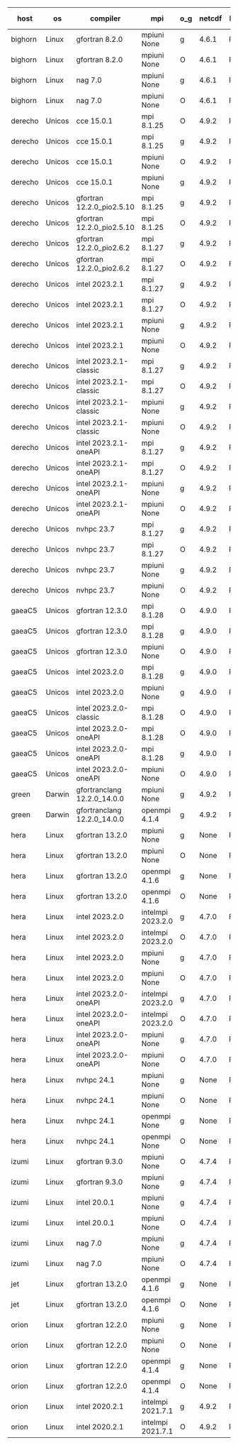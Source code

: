 

| host     | os       | compiler                              | mpi                      | o_g        | netcdf        | build       | u_pass          | u_fail          | s_pass            | s_fail            | e_pass             | e_fail             | nuopc_pass       | nuopc_fail       | artifacts link          |
|----------|----------|---------------------------------------|--------------------------|------------|---------------|-------------|-----------------|-----------------|-------------------|-------------------|--------------------|--------------------|------------------|------------------|-------------------------|
| bighorn | Linux | gfortran 8.2.0 | mpiuni None  | g | 4.6.1  | PASS | 12528 | 0 | 9 | 0 | 42 | 0 | None | None | <a href="https://github.com/esmf-org/esmf-test-artifacts/tree/c3a73ccd5f36f73776edcef1467ffde53fdd5a4e/develop/gfortran/8.2.0/g/mpiuni/None" target="_blank">c3a73cc</a> | 
| bighorn | Linux | gfortran 8.2.0 | mpiuni None  | O | 4.6.1  | PASS | 12528 | 0 | 9 | 0 | 42 | 0 | None | None | <a href="https://github.com/esmf-org/esmf-test-artifacts/tree/eed9c901277526684fd54156185aac671d43f0f6/develop/gfortran/8.2.0/O/mpiuni/None" target="_blank">eed9c90</a> | 
| bighorn | Linux | nag 7.0 | mpiuni None  | g | 4.6.1  | PASS | 12528 | 0 | 9 | 0 | 42 | 0 | None | None | <a href="https://github.com/esmf-org/esmf-test-artifacts/tree/18eb1ddf8934481e1b83944da8e4f8024ce96931/develop/nag/7.0/g/mpiuni/None" target="_blank">18eb1dd</a> | 
| bighorn | Linux | nag 7.0 | mpiuni None  | O | 4.6.1  | PASS | 12528 | 0 | 9 | 0 | 42 | 0 | None | None | <a href="https://github.com/esmf-org/esmf-test-artifacts/tree/cbdf791f3e9382c25aa6e30c7198d898a9ae4f88/develop/nag/7.0/O/mpiuni/None" target="_blank">cbdf791</a> | 
| derecho | Unicos | cce 15.0.1 | mpi 8.1.25  | O | 4.9.2  | PASS | 14119 | 78 | 51 | 0 | 80 | 0 | 57 | 0 | <a href="https://github.com/esmf-org/esmf-test-artifacts/tree/2cf9fd943ff9cae3b20e2475a36cb8eb3cd96b34/develop/cce/15.0.1/O/mpi/8.1.25" target="_blank">2cf9fd9</a> | 
| derecho | Unicos | cce 15.0.1 | mpi 8.1.25  | g | 4.9.2  | PASS | 13999 | 198 | 51 | 0 | 80 | 0 | 57 | 0 | <a href="https://github.com/esmf-org/esmf-test-artifacts/tree/cb412ff679f05487468d86e97e478ab6de73c392/develop/cce/15.0.1/g/mpi/8.1.25" target="_blank">cb412ff</a> | 
| derecho | Unicos | cce 15.0.1 | mpiuni None  | O | 4.9.2  | PASS | 12293 | 235 | 9 | 0 | 42 | 0 | None | None | <a href="https://github.com/esmf-org/esmf-test-artifacts/tree/7cac8b48f72f7d3dcbbdc2cd5ae6d451130153e9/develop/cce/15.0.1/O/mpiuni/None" target="_blank">7cac8b4</a> | 
| derecho | Unicos | cce 15.0.1 | mpiuni None  | g | 4.9.2  | PASS | 12452 | 76 | 9 | 0 | 42 | 0 | None | None | <a href="https://github.com/esmf-org/esmf-test-artifacts/tree/8ea7f013638fa7d8fb585e03189e14dbdd21c74a/develop/cce/15.0.1/g/mpiuni/None" target="_blank">8ea7f01</a> | 
| derecho | Unicos | gfortran 12.2.0_pio2.5.10 | mpi 8.1.25  | g | 4.9.2  | PASS | 14197 | 0 | 51 | 0 | 80 | 0 | 57 | 0 | <a href="https://github.com/esmf-org/esmf-test-artifacts/tree/f52f28fe639c660ca44add4d3881711d703ea3d8/develop/gfortran/12.2.0_pio2.5.10/g/mpi/8.1.25" target="_blank">f52f28f</a> | 
| derecho | Unicos | gfortran 12.2.0_pio2.5.10 | mpi 8.1.25  | O | 4.9.2  | PASS | 14197 | 0 | 51 | 0 | 80 | 0 | 57 | 0 | <a href="https://github.com/esmf-org/esmf-test-artifacts/tree/3006b0b2dbdb72f6f69a8990f9dfd00904b4a005/develop/gfortran/12.2.0_pio2.5.10/O/mpi/8.1.25" target="_blank">3006b0b</a> | 
| derecho | Unicos | gfortran 12.2.0_pio2.6.2 | mpi 8.1.27  | g | 4.9.2  | PASS | 14197 | 0 | 51 | 0 | 80 | 0 | 57 | 0 | <a href="https://github.com/esmf-org/esmf-test-artifacts/tree/8b512669325db6e2047f1b1c7e35b1681a9925b3/develop/gfortran/12.2.0_pio2.6.2/g/mpi/8.1.27" target="_blank">8b51266</a> | 
| derecho | Unicos | gfortran 12.2.0_pio2.6.2 | mpi 8.1.27  | O | 4.9.2  | PASS | 14197 | 0 | 51 | 0 | 80 | 0 | 57 | 0 | <a href="https://github.com/esmf-org/esmf-test-artifacts/tree/022496bec5a4ad515eb44418f33c3069ec183722/develop/gfortran/12.2.0_pio2.6.2/O/mpi/8.1.27" target="_blank">022496b</a> | 
| derecho | Unicos | intel 2023.2.1 | mpi 8.1.27  | g | 4.9.2  | PASS | 14197 | 0 | 51 | 0 | 80 | 0 | 58 | 0 | <a href="https://github.com/esmf-org/esmf-test-artifacts/tree/45fe4aa9018cf6b2936ff0ae4eda8d0817f56573/develop/intel/2023.2.1/g/mpi/8.1.27" target="_blank">45fe4aa</a> | 
| derecho | Unicos | intel 2023.2.1 | mpi 8.1.27  | O | 4.9.2  | PASS | 14197 | 0 | 51 | 0 | 80 | 0 | 58 | 0 | <a href="https://github.com/esmf-org/esmf-test-artifacts/tree/c57753a630db62ed3d64a8c3d9076434e5126262/develop/intel/2023.2.1/O/mpi/8.1.27" target="_blank">c57753a</a> | 
| derecho | Unicos | intel 2023.2.1 | mpiuni None  | g | 4.9.2  | PASS | 12528 | 0 | 9 | 0 | 42 | 0 | None | None | <a href="https://github.com/esmf-org/esmf-test-artifacts/tree/b7face38760600601553ed320573ef6ee9f0696e/develop/intel/2023.2.1/g/mpiuni/None" target="_blank">b7face3</a> | 
| derecho | Unicos | intel 2023.2.1 | mpiuni None  | O | 4.9.2  | PASS | 12528 | 0 | 9 | 0 | 42 | 0 | None | None | <a href="https://github.com/esmf-org/esmf-test-artifacts/tree/fd374c5b6a607d9d18addd3139cc22080c6a883b/develop/intel/2023.2.1/O/mpiuni/None" target="_blank">fd374c5</a> | 
| derecho | Unicos | intel 2023.2.1-classic | mpi 8.1.27  | g | 4.9.2  | PASS | 14197 | 0 | 51 | 0 | 80 | 0 | 57 | 0 | <a href="https://github.com/esmf-org/esmf-test-artifacts/tree/4b8e13cd446d1c5208a0098c3865619bfc2491c3/develop/intel/2023.2.1-classic/g/mpi/8.1.27" target="_blank">4b8e13c</a> | 
| derecho | Unicos | intel 2023.2.1-classic | mpi 8.1.27  | O | 4.9.2  | PASS | 14197 | 0 | 51 | 0 | 80 | 0 | 57 | 0 | <a href="https://github.com/esmf-org/esmf-test-artifacts/tree/2b88c90003c80783438ee64253b6b50e1dc45277/develop/intel/2023.2.1-classic/O/mpi/8.1.27" target="_blank">2b88c90</a> | 
| derecho | Unicos | intel 2023.2.1-classic | mpiuni None  | g | 4.9.2  | PASS | 12528 | 0 | 9 | 0 | 42 | 0 | None | None | <a href="https://github.com/esmf-org/esmf-test-artifacts/tree/00de8bc38ea5a9c36405d7f9175d0991f9c61230/develop/intel/2023.2.1-classic/g/mpiuni/None" target="_blank">00de8bc</a> | 
| derecho | Unicos | intel 2023.2.1-classic | mpiuni None  | O | 4.9.2  | PASS | 12528 | 0 | 9 | 0 | 42 | 0 | None | None | <a href="https://github.com/esmf-org/esmf-test-artifacts/tree/be43e5222e8a04285bc944e7ce48587699e39f8b/develop/intel/2023.2.1-classic/O/mpiuni/None" target="_blank">be43e52</a> | 
| derecho | Unicos | intel 2023.2.1-oneAPI | mpi 8.1.27  | g | 4.9.2  | PASS | 14197 | 0 | 51 | 0 | 80 | 0 | 57 | 0 | <a href="https://github.com/esmf-org/esmf-test-artifacts/tree/cb254960f39b052c16098107112aa269340ed8d6/develop/intel/2023.2.1-oneAPI/g/mpi/8.1.27" target="_blank">cb25496</a> | 
| derecho | Unicos | intel 2023.2.1-oneAPI | mpi 8.1.27  | O | 4.9.2  | PASS | 14197 | 0 | 50 | 1 | 80 | 0 | 57 | 0 | <a href="https://github.com/esmf-org/esmf-test-artifacts/tree/e27ddd9d963ba15431b8ab105a3d9b9c4c204c66/develop/intel/2023.2.1-oneAPI/O/mpi/8.1.27" target="_blank">e27ddd9</a> | 
| derecho | Unicos | intel 2023.2.1-oneAPI | mpiuni None  | g | 4.9.2  | PASS | 12528 | 0 | 9 | 0 | 42 | 0 | None | None | <a href="https://github.com/esmf-org/esmf-test-artifacts/tree/b89abf3915a214a3640aa6d12f1c4bf6d32509aa/develop/intel/2023.2.1-oneAPI/g/mpiuni/None" target="_blank">b89abf3</a> | 
| derecho | Unicos | intel 2023.2.1-oneAPI | mpiuni None  | O | 4.9.2  | PASS | 12528 | 0 | 9 | 0 | 42 | 0 | None | None | <a href="https://github.com/esmf-org/esmf-test-artifacts/tree/61caf60c02bec8943df516ffe0ecce69ba013b01/develop/intel/2023.2.1-oneAPI/O/mpiuni/None" target="_blank">61caf60</a> | 
| derecho | Unicos | nvhpc 23.7 | mpi 8.1.27  | g | 4.9.2  | PASS | 14197 | 0 | 51 | 0 | 80 | 0 | 57 | 0 | <a href="https://github.com/esmf-org/esmf-test-artifacts/tree/999556297b753261d8db520a618deec992383126/develop/nvhpc/23.7/g/mpi/8.1.27" target="_blank">9995562</a> | 
| derecho | Unicos | nvhpc 23.7 | mpi 8.1.27  | O | 4.9.2  | PASS | 14197 | 0 | 51 | 0 | 80 | 0 | 57 | 0 | <a href="https://github.com/esmf-org/esmf-test-artifacts/tree/6427a67d76ed78f0f9c38331ccf0f09e9ebe8813/develop/nvhpc/23.7/O/mpi/8.1.27" target="_blank">6427a67</a> | 
| derecho | Unicos | nvhpc 23.7 | mpiuni None  | g | 4.9.2  | PASS | 12528 | 0 | 9 | 0 | 42 | 0 | None | None | <a href="https://github.com/esmf-org/esmf-test-artifacts/tree/d068d817b482d706f24be672a97b18f1b824b505/develop/nvhpc/23.7/g/mpiuni/None" target="_blank">d068d81</a> | 
| derecho | Unicos | nvhpc 23.7 | mpiuni None  | O | 4.9.2  | PASS | 12528 | 0 | 9 | 0 | 42 | 0 | None | None | <a href="https://github.com/esmf-org/esmf-test-artifacts/tree/d506fa8b0dec41e2867fbc6bb6e6f62497bc18d7/develop/nvhpc/23.7/O/mpiuni/None" target="_blank">d506fa8</a> | 
| gaeaC5 | Unicos | gfortran 12.3.0 | mpi 8.1.28  | O | 4.9.0  | PASS | 14197 | 0 | 51 | 0 | 80 | 0 | 57 | 0 | <a href="https://github.com/esmf-org/esmf-test-artifacts/tree/ced92fbf8268f0fc1ce9a7b96eb33012491518cd/develop/gfortran/12.3.0/O/mpi/8.1.28" target="_blank">ced92fb</a> | 
| gaeaC5 | Unicos | gfortran 12.3.0 | mpi 8.1.28  | g | 4.9.0  | PASS | None | None | None | None | None | None | None | None | <a href="https://github.com/esmf-org/esmf-test-artifacts/tree/663bae956dfca23f158b7e4344abd9820fe86589/develop/gfortran/12.3.0/g/mpi/8.1.28" target="_blank">663bae9</a> | 
| gaeaC5 | Unicos | gfortran 12.3.0 | mpiuni None  | O | 4.9.0  | PASS | 12528 | 0 | 9 | 0 | 42 | 0 | None | None | <a href="https://github.com/esmf-org/esmf-test-artifacts/tree/3a69147ecddf568831197c1714c9c9a04bf79f25/develop/gfortran/12.3.0/O/mpiuni/None" target="_blank">3a69147</a> | 
| gaeaC5 | Unicos | intel 2023.2.0 | mpi 8.1.28  | g | 4.9.0  | PASS | 14197 | 0 | 51 | 0 | 80 | 0 | 57 | 0 | <a href="https://github.com/esmf-org/esmf-test-artifacts/tree/38af0c69584dbacbc0ea09cb8abfb2f7d9709905/develop/intel/2023.2.0/g/mpi/8.1.28" target="_blank">38af0c6</a> | 
| gaeaC5 | Unicos | intel 2023.2.0 | mpiuni None  | g | 4.9.0  | PASS | 12528 | 0 | 9 | 0 | 42 | 0 | None | None | <a href="https://github.com/esmf-org/esmf-test-artifacts/tree/ea748e3f70af69414ace2d8280fbd44585c16db1/develop/intel/2023.2.0/g/mpiuni/None" target="_blank">ea748e3</a> | 
| gaeaC5 | Unicos | intel 2023.2.0-classic | mpi 8.1.28  | O | 4.9.0  | PASS | None | None | None | None | None | None | None | None | <a href="https://github.com/esmf-org/esmf-test-artifacts/tree/0e2a5868f0f38fda02f112cb92276f0039d27560/develop/intel/2023.2.0-classic/O/mpi/8.1.28" target="_blank">0e2a586</a> | 
| gaeaC5 | Unicos | intel 2023.2.0-oneAPI | mpi 8.1.28  | O | 4.9.0  | PASS | 14197 | 0 | 50 | 1 | 80 | 0 | 57 | 0 | <a href="https://github.com/esmf-org/esmf-test-artifacts/tree/becc4b8879c7df5481d1cd2489d4e07304acbe8d/develop/intel/2023.2.0-oneAPI/O/mpi/8.1.28" target="_blank">becc4b8</a> | 
| gaeaC5 | Unicos | intel 2023.2.0-oneAPI | mpi 8.1.28  | g | 4.9.0  | PASS | None | None | None | None | None | None | None | None | <a href="https://github.com/esmf-org/esmf-test-artifacts/tree/8cd03fd5a0236eecbca91ab83aa1fa09d40c56c0/develop/intel/2023.2.0-oneAPI/g/mpi/8.1.28" target="_blank">8cd03fd</a> | 
| gaeaC5 | Unicos | intel 2023.2.0-oneAPI | mpiuni None  | O | 4.9.0  | PASS | None | None | None | None | None | None | None | None | <a href="https://github.com/esmf-org/esmf-test-artifacts/tree/067ccf1c64d6654e2618966bb5969e2435092b38/develop/intel/2023.2.0-oneAPI/O/mpiuni/None" target="_blank">067ccf1</a> | 
| green | Darwin | gfortranclang 12.2.0_14.0.0 | mpiuni None  | g | 4.9.2  | PASS | 12528 | 0 | 9 | 0 | 42 | 0 | None | None | <a href="https://github.com/esmf-org/esmf-test-artifacts/tree/896fc1673f2c4a8c2766da47df90cf1c8509b728/develop/gfortranclang/12.2.0_14.0.0/g/mpiuni/None" target="_blank">896fc16</a> | 
| green | Darwin | gfortranclang 12.2.0_14.0.0 | openmpi 4.1.4  | g | 4.9.2  | PASS | 14197 | 0 | 51 | 0 | 80 | 0 | 58 | 0 | <a href="https://github.com/esmf-org/esmf-test-artifacts/tree/0aed98338f6432331247b4386e6abd853d7f879b/develop/gfortranclang/12.2.0_14.0.0/g/openmpi/4.1.4" target="_blank">0aed983</a> | 
| hera | Linux | gfortran 13.2.0 | mpiuni None  | g | None  | PASS | 12528 | 0 | 9 | 0 | 42 | 0 | None | None | <a href="https://github.com/esmf-org/esmf-test-artifacts/tree/2a6955d03f3c29fec938479b15bc5dbae010d5c6/develop/gfortran/13.2.0/g/mpiuni/None" target="_blank">2a6955d</a> | 
| hera | Linux | gfortran 13.2.0 | mpiuni None  | O | None  | PASS | 12528 | 0 | 9 | 0 | 42 | 0 | None | None | <a href="https://github.com/esmf-org/esmf-test-artifacts/tree/4c1e28cfe23388eecd000f3ae867d38585ef6679/develop/gfortran/13.2.0/O/mpiuni/None" target="_blank">4c1e28c</a> | 
| hera | Linux | gfortran 13.2.0 | openmpi 4.1.6  | g | None  | PASS | 14197 | 0 | 51 | 0 | 80 | 0 | 57 | 0 | <a href="https://github.com/esmf-org/esmf-test-artifacts/tree/b77bc0d9d342feb18cf676d354167b8e3c1430a4/develop/gfortran/13.2.0/g/openmpi/4.1.6" target="_blank">b77bc0d</a> | 
| hera | Linux | gfortran 13.2.0 | openmpi 4.1.6  | O | None  | PASS | 14197 | 0 | 51 | 0 | 80 | 0 | 57 | 0 | <a href="https://github.com/esmf-org/esmf-test-artifacts/tree/9888d6260d68ca59f6a7168773d2d767bb53a930/develop/gfortran/13.2.0/O/openmpi/4.1.6" target="_blank">9888d62</a> | 
| hera | Linux | intel 2023.2.0 | intelmpi 2023.2.0  | g | 4.7.0  | PASS | 14197 | 0 | 51 | 0 | 80 | 0 | 57 | 0 | <a href="https://github.com/esmf-org/esmf-test-artifacts/tree/02a8e4d82cfa073976369c2cabfc256af78e457b/develop/intel/2023.2.0/g/intelmpi/2023.2.0" target="_blank">02a8e4d</a> | 
| hera | Linux | intel 2023.2.0 | intelmpi 2023.2.0  | O | 4.7.0  | PASS | 14197 | 0 | 51 | 0 | 80 | 0 | 57 | 0 | <a href="https://github.com/esmf-org/esmf-test-artifacts/tree/5923dad8e5de4e39eaedca246c4bbc70e9c04f76/develop/intel/2023.2.0/O/intelmpi/2023.2.0" target="_blank">5923dad</a> | 
| hera | Linux | intel 2023.2.0 | mpiuni None  | g | 4.7.0  | PASS | 12528 | 0 | 9 | 0 | 42 | 0 | None | None | <a href="https://github.com/esmf-org/esmf-test-artifacts/tree/e4b81e7d3918f9c24ac4d9585192b2316322246c/develop/intel/2023.2.0/g/mpiuni/None" target="_blank">e4b81e7</a> | 
| hera | Linux | intel 2023.2.0 | mpiuni None  | O | 4.7.0  | PASS | 12528 | 0 | 9 | 0 | 42 | 0 | None | None | <a href="https://github.com/esmf-org/esmf-test-artifacts/tree/d2143a31a706b55d4fc000f056a90667af5eb9d2/develop/intel/2023.2.0/O/mpiuni/None" target="_blank">d2143a3</a> | 
| hera | Linux | intel 2023.2.0-oneAPI | intelmpi 2023.2.0  | g | 4.7.0  | PASS | 14197 | 0 | 51 | 0 | 80 | 0 | 57 | 0 | <a href="https://github.com/esmf-org/esmf-test-artifacts/tree/dec3836b71f373814d3fc1b56e32b91f68a550c5/develop/intel/2023.2.0-oneAPI/g/intelmpi/2023.2.0" target="_blank">dec3836</a> | 
| hera | Linux | intel 2023.2.0-oneAPI | intelmpi 2023.2.0  | O | 4.7.0  | PASS | 14197 | 0 | 50 | 1 | 80 | 0 | 57 | 0 | <a href="https://github.com/esmf-org/esmf-test-artifacts/tree/982e36ce459e720bce19ae90412a10474217f1a4/develop/intel/2023.2.0-oneAPI/O/intelmpi/2023.2.0" target="_blank">982e36c</a> | 
| hera | Linux | intel 2023.2.0-oneAPI | mpiuni None  | g | 4.7.0  | PASS | 12528 | 0 | 9 | 0 | 42 | 0 | None | None | <a href="https://github.com/esmf-org/esmf-test-artifacts/tree/1d74e4bb88e2840a0b076a95bff290279b55157b/develop/intel/2023.2.0-oneAPI/g/mpiuni/None" target="_blank">1d74e4b</a> | 
| hera | Linux | intel 2023.2.0-oneAPI | mpiuni None  | O | 4.7.0  | PASS | 12528 | 0 | 9 | 0 | 42 | 0 | None | None | <a href="https://github.com/esmf-org/esmf-test-artifacts/tree/c6179e544f5fabaab65638ef50cb4ab95fff4c39/develop/intel/2023.2.0-oneAPI/O/mpiuni/None" target="_blank">c6179e5</a> | 
| hera | Linux | nvhpc 24.1 | mpiuni None  | g | None  | PASS | 12528 | 0 | 9 | 0 | 42 | 0 | None | None | <a href="https://github.com/esmf-org/esmf-test-artifacts/tree/f79d9243d92349208c3df91ee6ec8ed80b59bc41/develop/nvhpc/24.1/g/mpiuni/None" target="_blank">f79d924</a> | 
| hera | Linux | nvhpc 24.1 | mpiuni None  | O | None  | PASS | 12528 | 0 | 9 | 0 | 42 | 0 | None | None | <a href="https://github.com/esmf-org/esmf-test-artifacts/tree/0bd0bd7d3cae49410163a8d8a3bbe313a63e16a3/develop/nvhpc/24.1/O/mpiuni/None" target="_blank">0bd0bd7</a> | 
| hera | Linux | nvhpc 24.1 | openmpi None  | g | None  | PASS | 14197 | 0 | 51 | 0 | 80 | 0 | 57 | 0 | <a href="https://github.com/esmf-org/esmf-test-artifacts/tree/ae6ca5e8a82dc9f789dca8b29f99b1e263f137ce/develop/nvhpc/24.1/g/openmpi/None" target="_blank">ae6ca5e</a> | 
| hera | Linux | nvhpc 24.1 | openmpi None  | O | None  | PASS | 14197 | 0 | 51 | 0 | 80 | 0 | 57 | 0 | <a href="https://github.com/esmf-org/esmf-test-artifacts/tree/d202405eeba17e7c72801fb6e7d80f4aabc8cd86/develop/nvhpc/24.1/O/openmpi/None" target="_blank">d202405</a> | 
| izumi | Linux | gfortran 9.3.0 | mpiuni None  | O | 4.7.4  | PASS | 12528 | 0 | 9 | 0 | 42 | 0 | None | None | <a href="https://github.com/esmf-org/esmf-test-artifacts/tree/b148eef8696ee28a5e60d6eb78239533f37f5d6c/develop/gfortran/9.3.0/O/mpiuni/None" target="_blank">b148eef</a> | 
| izumi | Linux | gfortran 9.3.0 | mpiuni None  | g | 4.7.4  | PASS | 12528 | 0 | 9 | 0 | 42 | 0 | None | None | <a href="https://github.com/esmf-org/esmf-test-artifacts/tree/fa9870f68d72eb172ee5714f40e220f11ad93dbd/develop/gfortran/9.3.0/g/mpiuni/None" target="_blank">fa9870f</a> | 
| izumi | Linux | intel 20.0.1 | mpiuni None  | g | 4.7.4  | PASS | 12528 | 0 | 9 | 0 | 42 | 0 | None | None | <a href="https://github.com/esmf-org/esmf-test-artifacts/tree/42cfa82834a8cc9c30e32d3fc37a7abe68519b9f/develop/intel/20.0.1/g/mpiuni/None" target="_blank">42cfa82</a> | 
| izumi | Linux | intel 20.0.1 | mpiuni None  | O | 4.7.4  | PASS | 12528 | 0 | 9 | 0 | 42 | 0 | None | None | <a href="https://github.com/esmf-org/esmf-test-artifacts/tree/43c54c58eaf3fa06239adc0dfe81711370725879/develop/intel/20.0.1/O/mpiuni/None" target="_blank">43c54c5</a> | 
| izumi | Linux | nag 7.0 | mpiuni None  | g | 4.7.4  | PASS | 12528 | 0 | 9 | 0 | None | None | None | None | <a href="https://github.com/esmf-org/esmf-test-artifacts/tree/76695db952904faa09f6774bb917b19247414090/develop/nag/7.0/g/mpiuni/None" target="_blank">76695db</a> | 
| izumi | Linux | nag 7.0 | mpiuni None  | O | 4.7.4  | PASS | 12528 | 0 | 9 | 0 | 42 | 0 | None | None | <a href="https://github.com/esmf-org/esmf-test-artifacts/tree/7a9a7e002cfabb7a8b5155fdc2283d174e3c6190/develop/nag/7.0/O/mpiuni/None" target="_blank">7a9a7e0</a> | 
| jet | Linux | gfortran 13.2.0 | openmpi 4.1.6  | g | None  | PASS | 14197 | 0 | 51 | 0 | 80 | 0 | 57 | 0 | <a href="https://github.com/esmf-org/esmf-test-artifacts/tree/4ecb6d65350c0858e65d5749f1bf19f9a79b4ab2/develop/gfortran/13.2.0/g/openmpi/4.1.6" target="_blank">4ecb6d6</a> | 
| jet | Linux | gfortran 13.2.0 | openmpi 4.1.6  | O | None  | PASS | 14197 | 0 | 51 | 0 | 80 | 0 | 57 | 0 | <a href="https://github.com/esmf-org/esmf-test-artifacts/tree/e5a1d29a3aefb114281b5df90abc8ba99de32797/develop/gfortran/13.2.0/O/openmpi/4.1.6" target="_blank">e5a1d29</a> | 
| orion | Linux | gfortran 12.2.0 | mpiuni None  | g | None  | PASS | 12528 | 0 | 9 | 0 | 42 | 0 | None | None | <a href="https://github.com/esmf-org/esmf-test-artifacts/tree/6954be336d30654c98a66342010ba13f2ce44a40/develop/gfortran/12.2.0/g/mpiuni/None" target="_blank">6954be3</a> | 
| orion | Linux | gfortran 12.2.0 | mpiuni None  | O | None  | PASS | 12528 | 0 | 9 | 0 | 42 | 0 | None | None | <a href="https://github.com/esmf-org/esmf-test-artifacts/tree/5ac7338b19cfadc1c2a9b3b5f4922249ef2867b9/develop/gfortran/12.2.0/O/mpiuni/None" target="_blank">5ac7338</a> | 
| orion | Linux | gfortran 12.2.0 | openmpi 4.1.4  | g | None  | PASS | 14197 | 0 | 51 | 0 | 80 | 0 | 57 | 0 | <a href="https://github.com/esmf-org/esmf-test-artifacts/tree/0b869d5e8edb8767da312c6aeb1ce03ba1daa759/develop/gfortran/12.2.0/g/openmpi/4.1.4" target="_blank">0b869d5</a> | 
| orion | Linux | gfortran 12.2.0 | openmpi 4.1.4  | O | None  | PASS | 14197 | 0 | 51 | 0 | 80 | 0 | 57 | 0 | <a href="https://github.com/esmf-org/esmf-test-artifacts/tree/a6080b2b6c6fba2d292385e8b443fd9126a44a83/develop/gfortran/12.2.0/O/openmpi/4.1.4" target="_blank">a6080b2</a> | 
| orion | Linux | intel 2020.2.1 | intelmpi 2021.7.1  | g | 4.9.2  | PASS | 14197 | 0 | 51 | 0 | 80 | 0 | 57 | 0 | <a href="https://github.com/esmf-org/esmf-test-artifacts/tree/8af52a312af3622b96cfd638646d6c8a50c6444d/develop/intel/2020.2.1/g/intelmpi/2021.7.1" target="_blank">8af52a3</a> | 
| orion | Linux | intel 2020.2.1 | intelmpi 2021.7.1  | O | 4.9.2  | PASS | 14197 | 0 | 51 | 0 | 80 | 0 | 57 | 0 | <a href="https://github.com/esmf-org/esmf-test-artifacts/tree/71ed87e6c8759dba411ab9e5cb8f1d8f0e7fec19/develop/intel/2020.2.1/O/intelmpi/2021.7.1" target="_blank">71ed87e</a> | 
